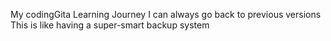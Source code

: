  My codingGita Learning Journey
I can always go back to previous versions
This is like having a super-smart backup system
